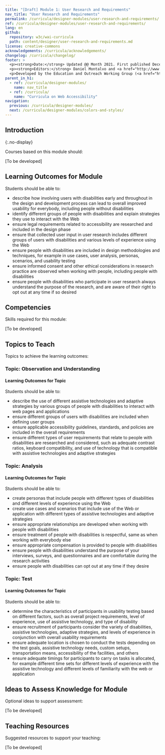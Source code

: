 ```yaml
---
title: "[Draft] Module 1: User Research and Requirements"
nav_title: "User Research and Requirements"
permalink: /curricula/designer-modules/user-research-and-requirements/
ref: /curricula/designer-modules/user-research-and-requirements/
lang: en
github:
  repository: w3c/wai-curricula
  path: content/designer/user-research-and-requirements.md
license: creative-commons
acknowledgements: /curricula/acknowledgements/
changelog: /curricula/changelog/
footer: >
  <p><strong>Date:</strong> Updated @@ Month 2021. First published December 2019.</p>
  <p><strong>Editors:</strong> Daniel Montalvo and <a href="http://www.w3.org/People/shadi/">Shadi Abou-Zahra</a>. Contributors: <a href="https://www.w3.org/WAI/EO/EOWG-members">EOWG Participants</a>. ACKNOWLEDGEMENTS lists contributors and credits.</p>
  <p>Developed by the Education and Outreach Working Group (<a href="http://www.w3.org/WAI/EO/">EOWG</a>). Developed with support from the <a href="https://www.w3.org/WAI/about/projects/wai-guide/">WAI-Guide Project</a> funded by the European Commission (EC) under the Horizon 2020 program (Grant Agreement 822245).</p>
parent_in_h1:
  - ref: /curricula/designer-modules/
    name: nav_title
  - ref: /curricula/
    name: "Curricula on Web Accessibility"
navigation:
  previous: /curricula/designer-modules/
  next: /curricula/designer-modules/colors-and-styles/
---
```


## Introduction
{:.no-display}

Courses based on this module should:

[To be developed]

## Learning Outcomes for Module

Students should be able to:

* describe how involving users with disabilities early and throughout in the design and development process can lead to overall improved usability for everybody, including people without disabilities
* identify different groups of people with disabilities and explain strategies they use to interact with the Web
* ensure legal requirements related to accessibility are researched and included in the design phase
* ensure that collected user input in user research includes different groups of users with disabilities and various levels of experience using the Web
* ensure people with disabilities are included in design methodologies and techniques, for example in use cases, user analysis, personas, scenarios, and usability testing
* ensure informed consent and other ethical considerations in research practice are observed when working with people, including people with disabilities
* ensure people with disabilities who participate in user research always understand the purpose of the research, and are aware of their right to opt out at any time if so desired

## Competencies

Skills required for this module:

[To be developed]

## Topics to Teach

Topics to achieve the learning outcomes:

### Topic: Observation and Understanding

#### Learning Outcomes for Topic

Students should be able to:

* describe the use of different assistive technologies and adaptive strategies by various groups of people with disabilities to interact with web pages and applications
* ensure different groups of users with disabilities are included when defining user groups
* ensure applicable accessibility guidelines, standards, and policies are included in the overall requirements
* ensure different types of user requirements that relate to people with disabilities are researched and considered, such as adequate contrast ratios, keyboard compatibility, and use of technology that is compatible with assistive technologies and adaptive strategies

### Topic: Analysis

#### Learning Outcomes for Topic

Students should be able to:

* create personas that include people with different types of disabilities and different levels of experience using the Web
* create use cases and scenarios that include use of the Web or application with different types of assistive technologies and adaptive strategies
* ensure appropriate relationships are developed when working with people with disabilities
* ensure treatment of people with disabilities is respectful, same as when working with everybody else
* ensure appropriate compensation is provided to people with disabilities
* ensure people with disabilities understand the purpose of your interviews, surveys, and questionnaires and are comfortable during the research activities
* ensure people with disabilities can opt out at any time if they desire

### Topic: Test

#### Learning Outcomes for Topic

Students should be able to:

* determine the characteristics of participants in usability testing based on different factors, such as overall project requirements, level of experience, use of assistive technology, and type of disability
* ensure recruitment of participants consider the variety of disabilities, assistive technologies, adaptive strategies, and levels of experience in conjunction with overall usability requirements
* ensure adequate location is chosen to conduct the tests depending on the test goals, assistive technology needs, custom setups, transportation means, accessibility of the facilities, and others
* ensure adequate timings for participants to carry on tasks is allocated, for example different time sets for different levels of experience with the assistive technology and different levels of familiarity with the web or application

## Ideas to Assess Knowledge for Module

Optional ideas to support assessment:

[To be developed]

## Teaching Resources

Suggested resources to support your teaching:

[To be developed]


